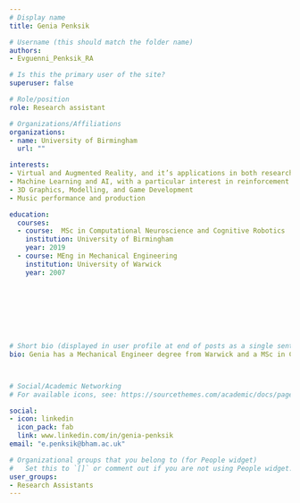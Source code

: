 ```yaml
---
# Display name
title: Genia Penksik

# Username (this should match the folder name)
authors:
- Evguenni_Penksik_RA

# Is this the primary user of the site?
superuser: false

# Role/position
role: Research assistant

# Organizations/Affiliations
organizations:
- name: University of Birmingham
  url: ""

interests:
- Virtual and Augmented Reality, and it’s applications in both research and gaming
- Machine Learning and AI, with a particular interest in reinforcement learning and generative networks
- 3D Graphics, Modelling, and Game Development
- Music performance and production

education:
  courses:
  - course:  MSc in Computational Neuroscience and Cognitive Robotics
    institution: University of Birmingham
    year: 2019
  - course: MEng in Mechanical Engineering
    institution: University of Warwick
    year: 2007
    
   

 


 
                
# Short bio (displayed in user profile at end of posts as a single sentence)
bio: Genia has a Mechanical Engineer degree from Warwick and a MSc in Computational Neuroscience and Cognitive Robotics from the University of Birmingham.



# Social/Academic Networking
# For available icons, see: https://sourcethemes.com/academic/docs/page-builder/#icons

social:
- icon: linkedin
  icon_pack: fab
  link: www.linkedin.com/in/genia-penksik
email: "e.penksik@bham.ac.uk"

# Organizational groups that you belong to (for People widget)
#   Set this to `[]` or comment out if you are not using People widget.
user_groups:
- Research Assistants
---
```

